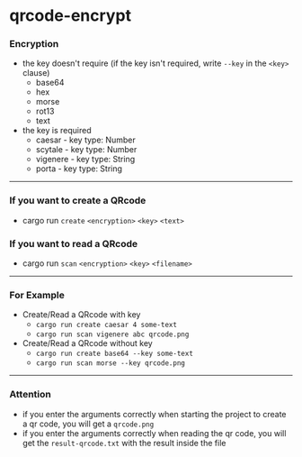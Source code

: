 # qrcode-encrypt

### Encryption
- the key doesn't require (if the key isn't required, write `--key` in the `<key>` clause)
    - base64
    - hex
    - morse
    - rot13
    - text
- the key is required
    - caesar - key type: Number
    - scytale - key type: Number
    - vigenere - key type: String
    - porta - key type: String
    
---

### If you want to create a QRcode
- cargo run `create` `<encryption>` `<key>` `<text>`
### If you want to read a QRcode
- cargo run `scan` `<encryption>` `<key>` `<filename>`

---

### For Example
- Create/Read a QRcode with key
    - `cargo run create caesar 4 some-text`
    - `cargo run scan vigenere abc qrcode.png`
- Create/Read a QRcode without key
    - `cargo run create base64 --key some-text`
    - `cargo run scan morse --key qrcode.png`

---

### Attention
- if you enter the arguments correctly when starting the project to create a qr code, you will get a `qrcode.png`
- if you enter the arguments correctly when reading the qr code, you will get the `result-qrcode.txt` with the result inside the file